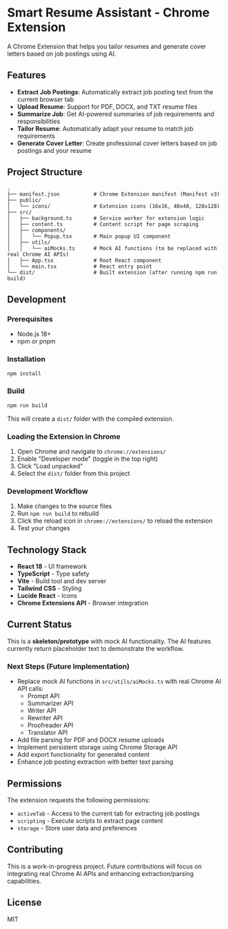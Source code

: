 # Smart Resume Assistant - Chrome Extension

A Chrome Extension that helps you tailor resumes and generate cover letters based on job postings using AI.

## Features

- **Extract Job Postings**: Automatically extract job posting text from the current browser tab
- **Upload Resume**: Support for PDF, DOCX, and TXT resume files
- **Summarize Job**: Get AI-powered summaries of job requirements and responsibilities
- **Tailor Resume**: Automatically adapt your resume to match job requirements
- **Generate Cover Letter**: Create professional cover letters based on job postings and your resume

## Project Structure

```
.
├── manifest.json           # Chrome Extension manifest (Manifest v3)
├── public/
│   └── icons/              # Extension icons (16x16, 48x48, 128x128)
├── src/
│   ├── background.ts       # Service worker for extension logic
│   ├── content.ts          # Content script for page scraping
│   ├── components/
│   │   └── Popup.tsx       # Main popup UI component
│   ├── utils/
│   │   └── aiMocks.ts      # Mock AI functions (to be replaced with real Chrome AI APIs)
│   ├── App.tsx             # Root React component
│   └── main.tsx            # React entry point
└── dist/                   # Built extension (after running npm run build)
```

## Development

### Prerequisites

- Node.js 18+
- npm or pnpm

### Installation

```bash
npm install
```

### Build

```bash
npm run build
```

This will create a `dist/` folder with the compiled extension.

### Loading the Extension in Chrome

1. Open Chrome and navigate to `chrome://extensions/`
2. Enable "Developer mode" (toggle in the top right)
3. Click "Load unpacked"
4. Select the `dist/` folder from this project

### Development Workflow

1. Make changes to the source files
2. Run `npm run build` to rebuild
3. Click the reload icon in `chrome://extensions/` to reload the extension
4. Test your changes

## Technology Stack

- **React 18** - UI framework
- **TypeScript** - Type safety
- **Vite** - Build tool and dev server
- **Tailwind CSS** - Styling
- **Lucide React** - Icons
- **Chrome Extensions API** - Browser integration

## Current Status

This is a **skeleton/prototype** with mock AI functionality. The AI features currently return placeholder text to demonstrate the workflow.

### Next Steps (Future Implementation)

- Replace mock AI functions in `src/utils/aiMocks.ts` with real Chrome AI API calls:
  - Prompt API
  - Summarizer API
  - Writer API
  - Rewriter API
  - Proofreader API
  - Translator API
- Add file parsing for PDF and DOCX resume uploads
- Implement persistent storage using Chrome Storage API
- Add export functionality for generated content
- Enhance job posting extraction with better text parsing

## Permissions

The extension requests the following permissions:

- `activeTab` - Access to the current tab for extracting job postings
- `scripting` - Execute scripts to extract page content
- `storage` - Store user data and preferences

## Contributing

This is a work-in-progress project. Future contributions will focus on integrating real Chrome AI APIs and enhancing extraction/parsing capabilities.

## License

MIT
